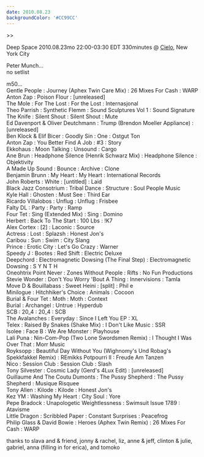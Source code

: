 ```yaml
---
date: 2010.08.23
backgroundColor: '#CC99CC'
---
```


\>>

Deep Space 2010.08.23mo 22:00-03:30 EDT 330minutes @ [Cielo](http://www.cielonyc.com/), New York City  

Peter Munch...  
no setlist  

m50...  
Gentle People : Journey (Aphex Twin Care Mix) : 26 Mixes For Cash : WARP  
Anton Zap : Poison Flour : \[unreleased\]  
The Mole : For The Lost : For the Lost : Internasjonal  
Theo Parrish : Synthetic Flemm : Sound Sculptures Vol 1 : Sound Signature  
The Knife : Silent Shout : Silent Shout : Mute  
Ed Davenport & Oliver Deutchmann : Trump (Brendon Moeller Appliance) : \[unreleased\]  
Ben Klock & Elif Bicer : Goodly Sin : One : Ostgut Ton  
Anton Zap : You Better Find A Job : #3 : Story  
Ekkohaus : Moon Talking : Unsound : Cargo  
Ane Brun : Headphone Silence (Henrik Schwarz Mix) : Headphone Silence : Objektivity  
A Made Up Sound : Bounce : Archive : Clone  
Benjamin Brunn : My Heart : My Heart : International Records  
John Roberts : White : \[untitled\] : Laid  
Black Jazz Consotrium : Tribal Dance : Structure : Soul People Music  
Kyle Hall : Ghosten : Must See : Third Ear  
Ricardo Villalobos : Unflug : Unflug : Frisbee  
Falty DL : Party : Party : Ramp  
Four Tet : Sing (Extended Mix) : Sing : Domino  
Herbert : Back To The Start : 100 Lbs : !K7  
Alex Cortex : \[2\] : Laconic : Source  
Actress : Lost : Splazsh : Honest Jon's  
Caribou : Sun : Swim : City Slang  
Prince : Erotic City : Let's Go Crazy : Warner  
Speedy J : Bootes : Red Shift : Electric Deluxe  
Deepchord : Electromagnetic Dowsing (The Final Step) : Electromagnetic Dowsing : S Y N T H  
Oneohtrix Point Never : Zones Without People : Rifts : No Fun Productions  
Stevie Wonder : Don't You Worry 'Bout A Thing : Innervisions : Tamla  
Move D & Bouillabass : Sweet Heini : \[split\] : Phil e  
Minilogue : Hitchhiker's Choice : Animals : Cocoon  
Burial & Four Tet : Moth : Moth : Context  
Burial : Archangel : Untrue : Hyperdub  
SCB : 20\_4 : 20\_4 : SCB  
The Avalanches : Everyday : Since I Left You EP : XL  
Telex : Raised By Snakes (Shake Mix) : I Don't Like Music : SSR  
Isolee : Face B : We Are Monster : Playhouse  
Lali Puna : Nin-Com-Pop (Two Lone Swordsmen Remix) : I Thought I Was Over That : Morr Music  
Royksopp : Beautiful Day Without You (Wighnomy's Und Robag's Spekkfakkel Remix) : REmikks Potpourri II : Freude Am Tanzen  
Nico : Session Club : Session Club : Slash  
Tony Silvester : Cosmic Lady (Gerd's 4Lux Edit) : \[unreleased\]  
Guillaume And The Coutu Dumonts : The Pussy Shepherd : The Pussy Shepherd : Musique Risquee  
Tony Allen : Kilode : Kilode : Honest Jon's  
Kez YM : Washing My Heart : City Soul : Yore  
Pepe Bradock : Unapologetic Weightlessness : Swimsuit Issue 1789 : Atavisme  
Little Dragon : Scribbled Paper : Constant Surprises : Peacefrog  
Philip Glass & David Bowie : Heroes (Aphex Twin Remix) : 26 Mixes For Cash : WARP  

thanks to slava and & friend, jonny & rachel, liz, anne & jeff, clinton & julie, gabriel, anna (filling in for erica), and tomoko